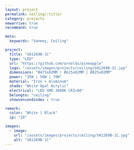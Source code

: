 ```yaml
---
layout: project
permalink: ceiling/:title/
category: projects
newarrive: true
recommand: true

meta:
  keywords: "Vaneey, Ceiling"

project:
  title: "VA1269B-1C"
  type: "LED"
  url: "https://github.com/arnolds/pineapple"
  logo: "/assets/images/projects/ceiling/VA1269B-1C.jpg"
  dimensions: "Ø475x82MM | Ø625x82MM | Ø825x82MM"
  power: "35W | 50W | 70W"
  material: "Iron + Aluminum"
  shade: "White Opal Acrylic"
  electrical: "LED SMD 3000K CRI>80"
  belongto: "ceiling"
  showsencondindex : true

remark:
  color: "White | Black"
  ip: "20"

images:
  - image:
    url: "/assets/images/projects/ceiling/VA1269B-1C.jpg"
    alt: "VA1269B-1C"
---
```

